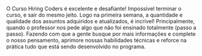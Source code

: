 O Curso Hiring Coders é excelente e desafiante! Impossível terminar o curso, e sair do mesmo jeito. 
Logo na primeira semana, a quantidade e qualidade dos assuntos adquiridos e atualizados, é incrível!
Principalmente, quando o professor nos pede algo que não foi ensinado totalmente (passo a passo).
Fazendo com que a gente busque por mais informações e complete o nosso pensamento, aprimore nossas habilidades técnicas e reforce na prática tudo que está sendo desenvolvido no programa.
